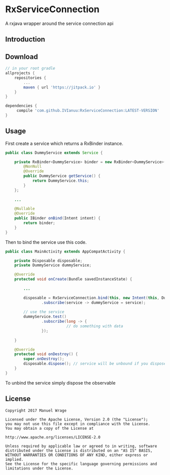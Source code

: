 # RxServiceConnection
A rxjava wrapper around the service connection api

## Introduction


## Download
```groovy
// in your root gradle
allprojects {
	repositories {
		...
		maven { url 'https://jitpack.io' }
	}
}
```

```groovy
dependencies {
	 compile 'com.github.IVIanuu:RxServiceConnection:LATEST-VERSION'
}
```

## Usage

First create a service which returns a RxBinder<Service> instance.

```java
public class DummyService extends Service {

    private RxBinder<DummyService> binder = new RxBinder<DummyService>() {
        @NonNull
        @Override
        public DummyService getService() {
            return DummyService.this;
        }
    };
    
    ...

    @Nullable
    @Override
    public IBinder onBind(Intent intent) {
        return binder;
    }
}

```

Then to bind the service use this code.

```java
public class MainActivity extends AppCompatActivity {

    private Disposable disposable;
    private DummyService dummyService;

    @Override
    protected void onCreate(Bundle savedInstanceState) {
    
        ...

        disposable = RxServiceConnection.bind(this, new Intent(this, DummyService.class)) // bind the service
                .subscribe(service -> dummyService = service);
                
        // use the service
        dummyService.test()
                .subscribe(long -> {
                           // do something with data
                });
        
    }

    @Override
    protected void onDestroy() {
        super.onDestroy();
        disposable.dispose(); // service will be unbound if you dispose the observable
    }
}
```
To unbind the service simply dispose the observable

## License

```
Copyright 2017 Manuel Wrage

Licensed under the Apache License, Version 2.0 (the "License");
you may not use this file except in compliance with the License.
You may obtain a copy of the License at
 
http://www.apache.org/licenses/LICENSE-2.0

Unless required by applicable law or agreed to in writing, software
distributed under the License is distributed on an "AS IS" BASIS,
WITHOUT WARRANTIES OR CONDITIONS OF ANY KIND, either express or implied.
See the License for the specific language governing permissions and
limitations under the License.
```
